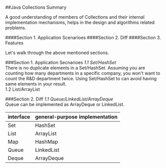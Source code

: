 ##Java Collections Summary

A good understanding of members of Collections and their internal implementation mechanisms, helps in the design and algorithms related 
problems. 

####Section 1. Application Scenarioes
####Section 2. Diff 
####Section 3. Features 

Let's walk through the above mentioned sections. 

###Section 1. Application Secnarioes
*1.1 Set/HashSet*   
There is no duplicate elements in a Set/HashSet. Assuming you are counting how many departments in a specific company, you won't want to 
count the R&D department twice. Using Set/HashSet to can avoid having same elements in your result.   
1.2 List/ArrayList

###Section 2. Diff
*1.1 Queue/LinkedList/ArrayDeque*  
Queue can be implemented as ArrayDeque or LinkedList. 




| interface  | general-purpose implementation |
| ------------- | ------------- |
| Set  | HashSet |
| List  | ArrayList |
| Map | HashMap |
| Queue | LinkedList |
| Deque | ArrayDeque |

